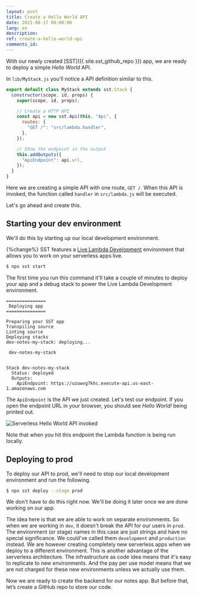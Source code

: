 ```yaml
---
layout: post
title: Create a Hello World API
date: 2021-08-17 00:00:00
lang: en
description: 
ref: create-a-hello-world-api
comments_id: 
---
```


With our newly created [SST]({{ site.sst_github_repo }}) app, we are ready to deploy a simple _Hello World_ API.

In `lib/MyStack.js` you'll notice a API definition similar to this.

``` js
export default class MyStack extends sst.Stack {
  constructor(scope, id, props) {
    super(scope, id, props);

    // Create a HTTP API
    const api = new sst.Api(this, "Api", {
      routes: {
        "GET /": "src/lambda.handler",
      },
    });

    // Show the endpoint in the output
    this.addOutputs({
      "ApiEndpoint": api.url,
    });
  }
}
```

Here we are creating a simple API with one route, `GET /`. When this API is invoked, the function called `handler` in `src/lambda.js` will be executed.

Let's go ahead and create this.

## Starting your dev environment

We'll do this by starting up our local development environment.

{%change%} SST features a [Live Lambda Development](https://docs.serverless-stack.com/live-lambda-development) environment that allows you to work on your serverless apps live.

``` bash
$ npx sst start
```

The first time you run this command it'll take a couple of minutes to deploy your app and a debug stack to power the Live Lambda Development environment.

```
===============
 Deploying app
===============

Preparing your SST app
Transpiling source
Linting source
Deploying stacks
dev-notes-my-stack: deploying...

 dev-notes-my-stack


Stack dev-notes-my-stack
  Status: deployed
  Outputs:
    ApiEndpoint: https://uzuwvg7khc.execute-api.us-east-1.amazonaws.com
```

The `ApiEndpoint` is the API we just created. Let's test our endpoint. If you open the endpoint URL in your browser, you should see _Hello World!_ being printed out.

![Serverless Hello World API invoked](/assets/sst/serverless-hello-world-api-invoked.png)

Note that when you hit this endpoint the Lambda function is being run locally.

## Deploying to prod

To deploy our API to prod, we'll need to stop our local development environment and run the following.

``` bash
$ npx sst deploy --stage prod
```

We don't have to do this right now. We'll be doing it later once we are done working on our app.

The idea here is that we are able to work on separate environments. So when we are working in `dev`, it doesn't break the API for our users in `prod`. The environment (or stage) names in this case are just strings and have no special significance. We could've called them `development` and `production` instead. We are however creating completely new serverless apps when we deploy to a different environment. This is another advantage of the serverless architecture. The infrastructure as code idea means that it's easy to replicate to new environments. And the pay per use model means that we are not charged for these new environments unless we actually use them.

Now we are ready to create the backend for our notes app. But before that, let’s create a GitHub repo to store our code.

